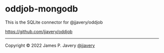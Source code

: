 # oddjob-mongodb

This is the SQLite connector for @jjavery/oddjob

https://github.com/jjavery/oddjob

---

Copyright &copy; 2022 James P. Javery [@jjavery](https://github.com/jjavery)
